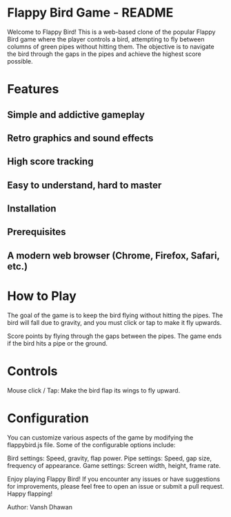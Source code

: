 # Flappy Bird Game - README
Welcome to Flappy Bird! This is a web-based clone of the popular Flappy Bird game where the player controls a bird, attempting to fly between columns of green pipes without hitting them. The objective is to navigate the bird through the gaps in the pipes and achieve the highest score possible.

# Features
## Simple and addictive gameplay
## Retro graphics and sound effects
## High score tracking
## Easy to understand, hard to master
## Installation
## Prerequisites
## A modern web browser (Chrome, Firefox, Safari, etc.)

# How to Play
The goal of the game is to keep the bird flying without hitting the pipes. The bird will fall due to gravity, and you must click or tap to make it fly upwards.

Score points by flying through the gaps between the pipes.
The game ends if the bird hits a pipe or the ground.

# Controls
Mouse click / Tap: Make the bird flap its wings to fly upward.

# Configuration
You can customize various aspects of the game by modifying the flappybird.js file. Some of the configurable options include:

Bird settings: Speed, gravity, flap power.
Pipe settings: Speed, gap size, frequency of appearance.
Game settings: Screen width, height, frame rate.

Enjoy playing Flappy Bird! If you encounter any issues or have suggestions for improvements, please feel free to open an issue or submit a pull request. Happy flapping!

Author:
Vansh Dhawan





